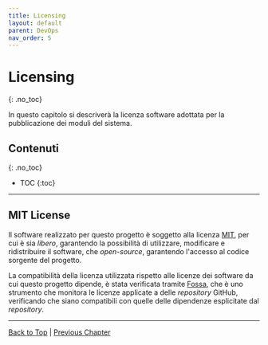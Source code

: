 ```yaml
---
title: Licensing
layout: default
parent: DevOps
nav_order: 5
---
```


# Licensing
{: .no_toc}

In questo capitolo si descriverà la licenza software adottata per la pubblicazione dei moduli del sistema.

## Contenuti
{: .no_toc}

- TOC
  {:toc}

---

## MIT License

Il software realizzato per questo progetto è soggetto alla licenza [MIT](https://opensource.org/license/mit/),
per cui è sia _libero_, garantendo la possibilità di utilizzare, modificare e ridistribuire il software, che
_open-source_, garantendo l'accesso al codice sorgente del progetto.

La compatibilità della licenza utilizzata rispetto alle licenze dei software da cui questo progetto dipende, è
stata verificata tramite [Fossa](https://fossa.com/), che è uno strumento che monitora le licenze applicate a
delle _repository_ GitHub, verificando che siano compatibili con quelle delle dipendenze esplicitate dal _repository_.

---

[Back to Top](#top) |
[Previous Chapter](/docs/1-devops/3-deployment)